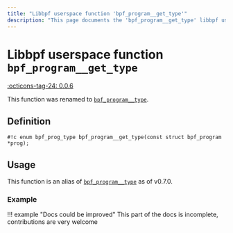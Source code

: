 ```yaml
---
title: "Libbpf userspace function 'bpf_program__get_type'"
description: "This page documents the 'bpf_program__get_type' libbpf userspace function, including its definition, usage, and examples."
---
```

# Libbpf userspace function `bpf_program__get_type`

<!-- [LIBBPF_TAG] -->
[:octicons-tag-24: 0.0.6](https://github.com/libbpf/libbpf/releases/tag/v0.0.6)
<!-- [/LIBBPF_TAG] -->

This function was renamed to [`bpf_program__type`](bpf_program__type.md).

## Definition

`#!c enum bpf_prog_type bpf_program__get_type(const struct bpf_program *prog);`

## Usage

This function is an alias of [`bpf_program__type`](bpf_program__type.md) as of v0.7.0.

### Example

!!! example "Docs could be improved"
    This part of the docs is incomplete, contributions are very welcome
